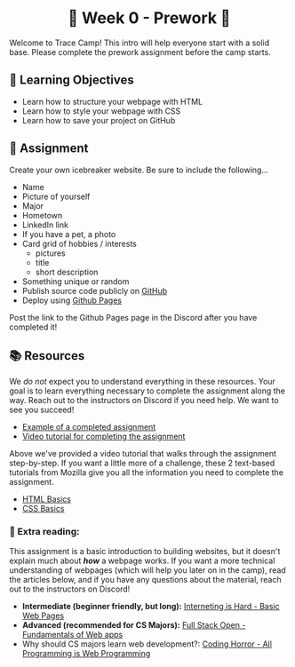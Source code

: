 <h1 align="center">
  🌅 Week 0 - Prework 🌅
</h1>

Welcome to Trace Camp! This intro will help everyone start with a solid base. Please complete the prework assignment before the camp starts.

## 🎯 Learning Objectives

- Learn how to structure your webpage with HTML
- Learn how to style your webpage with CSS
- Learn how to save your project on GitHub

## 📔 Assignment

Create your own icebreaker website. Be sure to include the following...

- Name
- Picture of yourself
- Major
- Hometown
- LinkedIn link
- If you have a pet, a photo
- Card grid of hobbies / interests
  - pictures
  - title
  - short description
- Something unique or random
- Publish source code publicly on [GitHub](https://github.com/)
- Deploy using [Github Pages](https://docs.github.com/en/pages/getting-started-with-github-pages/creating-a-github-pages-site)

Post the link to the Github Pages page in the Discord after you have completed it!

## 📚 Resources

We *do not* expect you to understand everything in these resources. Your goal is to learn everything necessary to complete the assignment along the way. Reach out to the instructors on Discord if you need help. We want to see you succeed!

- [Example of a completed assignment](https://jake-armstrong.surge.sh/)
- [Video tutorial for completing the assignment](https://www.youtube.com/playlist?list=PLHiGtNshvZ3BRExT8d34We2Ep_nnI7aWf)

Above we've provided a video tutorial that walks through the assignment step-by-step. If you want a little more of a challenge, these 2 text-based tutorials from Mozilla give you all the information you need to complete the assignment.
- [HTML Basics](https://developer.mozilla.org/en-US/docs/Learn/Getting_started_with_the_web/HTML_basics)
- [CSS Basics](https://developer.mozilla.org/en-US/docs/Learn/Getting_started_with_the_web/CSS_basics)

### 📖 Extra reading:

This assignment is a basic introduction to building websites, but it doesn't explain much about **_how_** a webpage works. If you want a more technical understanding of webpages (which will help you later on in the camp), read the articles below, and if you have any questions about the material, reach out to the instructors on Discord!

- **Intermediate (beginner friendly, but long):** [Interneting is Hard - Basic Web Pages](https://www.internetingishard.com/html-and-css/)
- **Advanced (recommended for CS Majors):** [Full Stack Open - Fundamentals of Web apps](https://fullstackopen.com/en/part0/fundamentals_of_web_apps)
- Why should CS majors learn web development?: [Coding Horror - All Programming is Web Programming](https://blog.codinghorror.com/all-programming-is-web-programming/)

